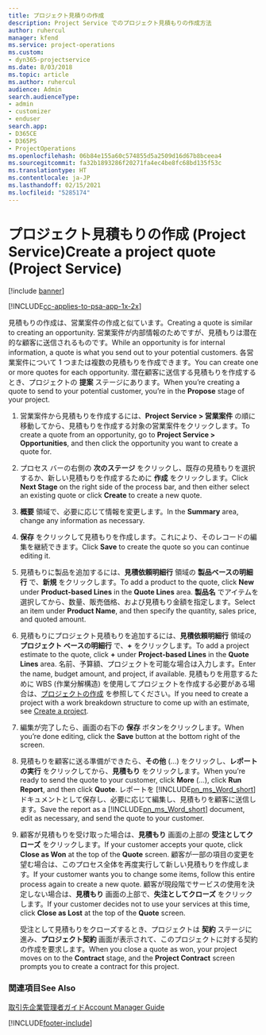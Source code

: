 ```yaml
---
title: プロジェクト見積りの作成
description: Project Service でのプロジェクト見積もりの作成方法
author: ruhercul
manager: kfend
ms.service: project-operations
ms.custom:
- dyn365-projectservice
ms.date: 8/03/2018
ms.topic: article
ms.author: ruhercul
audience: Admin
search.audienceType:
- admin
- customizer
- enduser
search.app:
- D365CE
- D365PS
- ProjectOperations
ms.openlocfilehash: 06b84e155a60c574855d5a2509d16d67b8bceea4
ms.sourcegitcommit: fa32b1893286f20271fa4ec4be8fc68bd135f53c
ms.translationtype: HT
ms.contentlocale: ja-JP
ms.lasthandoff: 02/15/2021
ms.locfileid: "5285174"
---
```

# <a name="create-a-project-quote-project-service"></a><span data-ttu-id="e6004-103">プロジェクト見積もりの作成 (Project Service)</span><span class="sxs-lookup"><span data-stu-id="e6004-103">Create a project quote (Project Service)</span></span>

[!include [banner](../includes/psa-now-project-operations.md)]

[!INCLUDE[cc-applies-to-psa-app-1x-2x](../includes/cc-applies-to-psa-app-1x-2x.md)]

<span data-ttu-id="e6004-104">見積もりの作成は、営業案件の作成と似ています。</span><span class="sxs-lookup"><span data-stu-id="e6004-104">Creating a quote is similar to creating an opportunity.</span></span> <span data-ttu-id="e6004-105">営業案件が内部情報のためですが、見積もりは潜在的な顧客に送信されるものです。</span><span class="sxs-lookup"><span data-stu-id="e6004-105">While an opportunity is for internal information, a quote is what you send out to your potential customers.</span></span> <span data-ttu-id="e6004-106">各営業案件について 1 つまたは複数の見積もりを作成できます。</span><span class="sxs-lookup"><span data-stu-id="e6004-106">You can create one or more quotes for each opportunity.</span></span> <span data-ttu-id="e6004-107">潜在顧客に送信する見積もりを作成するとき、プロジェクトの **提案** ステージにあります。</span><span class="sxs-lookup"><span data-stu-id="e6004-107">When you’re creating a quote to send to your potential customer, you’re in the **Propose** stage of your project.</span></span>  
  
1. <span data-ttu-id="e6004-108">営業案件から見積もりを作成するには、**Project Service > 営業案件** の順に移動してから、見積もりを作成する対象の営業案件をクリックします。</span><span class="sxs-lookup"><span data-stu-id="e6004-108">To create a quote from an opportunity, go to **Project Service > Opportunities**, and then click the opportunity you want to create a quote for.</span></span>  
  
2. <span data-ttu-id="e6004-109">プロセス バーの右側の **次のステージ** をクリックし、既存の見積もりを選択するか、新しい見積もりを作成するために **作成** をクリックします。</span><span class="sxs-lookup"><span data-stu-id="e6004-109">Click **Next Stage** on the right side of the process bar, and then either select an existing quote or click **Create** to create a new quote.</span></span>  
  
3. <span data-ttu-id="e6004-110">**概要** 領域で、必要に応じて情報を変更します。</span><span class="sxs-lookup"><span data-stu-id="e6004-110">In the **Summary** area, change any information as necessary.</span></span>  
  
4. <span data-ttu-id="e6004-111">**保存** をクリックして見積もりを作成します。これにより、そのレコードの編集を継続できます。</span><span class="sxs-lookup"><span data-stu-id="e6004-111">Click **Save** to create the quote so you can continue editing it.</span></span>  
  
5. <span data-ttu-id="e6004-112">見積もりに製品を追加するには、**見積依頼明細行** 領域の **製品ベースの明細行** で、**新規** をクリックします。</span><span class="sxs-lookup"><span data-stu-id="e6004-112">To add a product to the quote, click **New** under **Product-based Lines** in the **Quote Lines** area.</span></span> <span data-ttu-id="e6004-113">**製品名** でアイテムを選択してから、数量、販売価格、および見積もり金額を指定します。</span><span class="sxs-lookup"><span data-stu-id="e6004-113">Select an item under **Product Name**, and then specify the quantity, sales price, and quoted amount.</span></span>  
  
6. <span data-ttu-id="e6004-114">見積もりにプロジェクト見積もりを追加するには、**見積依頼明細行** 領域の **プロジェクト ベースの明細行** で、**+** をクリックします。</span><span class="sxs-lookup"><span data-stu-id="e6004-114">To add a project estimate to the quote, click **+** under **Project-based Lines** in the **Quote Lines** area.</span></span> <span data-ttu-id="e6004-115">名前、予算額、プロジェクトを可能な場合は入力します。</span><span class="sxs-lookup"><span data-stu-id="e6004-115">Enter the name, budget amount, and project, if available.</span></span> <span data-ttu-id="e6004-116">見積もりを用意するために WBS (作業分解構造) を使用してプロジェクトを作成する必要がある場合は、[プロジェクトの作成](../psa/create-project.md) を参照してください。</span><span class="sxs-lookup"><span data-stu-id="e6004-116">If you need to create a project with a work breakdown structure to come up with an estimate, see [Create a project](../psa/create-project.md).</span></span>  
  
7. <span data-ttu-id="e6004-117">編集が完了したら、画面の右下の **保存** ボタンをクリックします。</span><span class="sxs-lookup"><span data-stu-id="e6004-117">When you’re done editing, click the **Save** button at the bottom right of the screen.</span></span>  
  
8. <span data-ttu-id="e6004-118">見積もりを顧客に送る準備ができたら、**その他** (…) をクリックし、**レポートの実行** をクリックしてから、**見積もり** をクリックします。</span><span class="sxs-lookup"><span data-stu-id="e6004-118">When you’re ready to send the quote to your customer, click **More** (…), click **Run Report**, and then click **Quote**.</span></span> <span data-ttu-id="e6004-119">レポートを [!INCLUDE[pn_ms_Word_short](../includes/pn-ms-word-short.md)] ドキュメントとして保存し、必要に応じて編集し、見積もりを顧客に送信します。</span><span class="sxs-lookup"><span data-stu-id="e6004-119">Save the report as a [!INCLUDE[pn_ms_Word_short](../includes/pn-ms-word-short.md)] document, edit as necessary, and send the quote to your customer.</span></span>  
  
9. <span data-ttu-id="e6004-120">顧客が見積もりを受け取った場合は、**見積もり** 画面の上部の **受注としてクローズ** をクリックします。</span><span class="sxs-lookup"><span data-stu-id="e6004-120">If your customer accepts your quote, click **Close as Won** at the top of the **Quote** screen.</span></span> <span data-ttu-id="e6004-121">顧客が一部の項目の変更を望む場合は、このプロセス全体を再度実行して新しい見積もりを作成します。</span><span class="sxs-lookup"><span data-stu-id="e6004-121">If your customer wants you to change some items, follow this entire process again to create a new quote.</span></span> <span data-ttu-id="e6004-122">顧客が現段階でサービスの使用を決定しない場合は、**見積もり** 画面の上部で、**失注としてクローズ** をクリックします。</span><span class="sxs-lookup"><span data-stu-id="e6004-122">If your customer decides not to use your services at this time, click **Close as Lost** at the top of the **Quote** screen.</span></span>  
  
   <span data-ttu-id="e6004-123">受注として見積もりをクローズするとき、プロジェクトは **契約** ステージに進み、**プロジェクト契約** 画面が表示されて、このプロジェクトに対する契約の作成を要求します。</span><span class="sxs-lookup"><span data-stu-id="e6004-123">When you close a quote as won, your project moves on to the **Contract** stage, and the **Project Contract** screen prompts you to create a contract for this project.</span></span>  
  
### <a name="see-also"></a><span data-ttu-id="e6004-124">関連項目</span><span class="sxs-lookup"><span data-stu-id="e6004-124">See Also</span></span>  
 [<span data-ttu-id="e6004-125">取引先企業管理者ガイド</span><span class="sxs-lookup"><span data-stu-id="e6004-125">Account Manager Guide</span></span>](../psa/account-manager-guide.md)


[!INCLUDE[footer-include](../includes/footer-banner.md)]